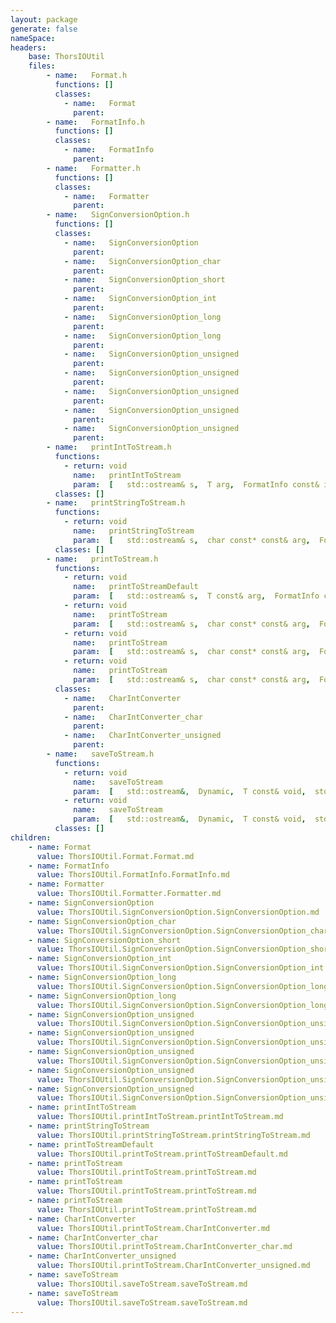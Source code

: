```yaml
---
layout: package
generate: false
nameSpace:  
headers:
    base: ThorsIOUtil
    files:
        - name:   Format.h
          functions: []
          classes:
            - name:   Format
              parent: 
        - name:   FormatInfo.h
          functions: []
          classes:
            - name:   FormatInfo
              parent: 
        - name:   Formatter.h
          functions: []
          classes:
            - name:   Formatter
              parent: 
        - name:   SignConversionOption.h
          functions: []
          classes:
            - name:   SignConversionOption
              parent: 
            - name:   SignConversionOption_char
              parent: 
            - name:   SignConversionOption_short
              parent: 
            - name:   SignConversionOption_int
              parent: 
            - name:   SignConversionOption_long
              parent: 
            - name:   SignConversionOption_long
              parent: 
            - name:   SignConversionOption_unsigned
              parent: 
            - name:   SignConversionOption_unsigned
              parent: 
            - name:   SignConversionOption_unsigned
              parent: 
            - name:   SignConversionOption_unsigned
              parent: 
            - name:   SignConversionOption_unsigned
              parent: 
        - name:   printIntToStream.h
          functions:
            - return: void
              name:   printIntToStream
              param:  [   std::ostream& s,  T arg,  FormatInfo const& info  ]
          classes: []
        - name:   printStringToStream.h
          functions:
            - return: void
              name:   printStringToStream
              param:  [   std::ostream& s,  char const* const& arg,  FormatInfo const& info  ]
          classes: []
        - name:   printToStream.h
          functions:
            - return: void
              name:   printToStreamDefault
              param:  [   std::ostream& s,  T const& arg,  FormatInfo const&  ]
            - return: void
              name:   printToStream
              param:  [   std::ostream& s,  char const* const& arg,  FormatInfo const& info  ]
            - return: void
              name:   printToStream
              param:  [   std::ostream& s,  char const* const& arg,  FormatInfo const& info  ]
            - return: void
              name:   printToStream
              param:  [   std::ostream& s,  char const* const& arg,  FormatInfo const& info  ]
          classes:
            - name:   CharIntConverter
              parent: 
            - name:   CharIntConverter_char
              parent: 
            - name:   CharIntConverter_unsigned
              parent: 
        - name:   saveToStream.h
          functions:
            - return: void
              name:   saveToStream
              param:  [   std::ostream&,  Dynamic,  T const& void,  std::ostream& s,  Dynamic pos,  int const& size  ]
            - return: void
              name:   saveToStream
              param:  [   std::ostream&,  Dynamic,  T const& void,  std::ostream& s,  Dynamic pos,  int const& size  ]
          classes: []
children:
    - name: Format
      value: ThorsIOUtil.Format.Format.md
    - name: FormatInfo
      value: ThorsIOUtil.FormatInfo.FormatInfo.md
    - name: Formatter
      value: ThorsIOUtil.Formatter.Formatter.md
    - name: SignConversionOption
      value: ThorsIOUtil.SignConversionOption.SignConversionOption.md
    - name: SignConversionOption_char
      value: ThorsIOUtil.SignConversionOption.SignConversionOption_char.md
    - name: SignConversionOption_short
      value: ThorsIOUtil.SignConversionOption.SignConversionOption_short.md
    - name: SignConversionOption_int
      value: ThorsIOUtil.SignConversionOption.SignConversionOption_int.md
    - name: SignConversionOption_long
      value: ThorsIOUtil.SignConversionOption.SignConversionOption_long.md
    - name: SignConversionOption_long
      value: ThorsIOUtil.SignConversionOption.SignConversionOption_long.md
    - name: SignConversionOption_unsigned
      value: ThorsIOUtil.SignConversionOption.SignConversionOption_unsigned.md
    - name: SignConversionOption_unsigned
      value: ThorsIOUtil.SignConversionOption.SignConversionOption_unsigned.md
    - name: SignConversionOption_unsigned
      value: ThorsIOUtil.SignConversionOption.SignConversionOption_unsigned.md
    - name: SignConversionOption_unsigned
      value: ThorsIOUtil.SignConversionOption.SignConversionOption_unsigned.md
    - name: SignConversionOption_unsigned
      value: ThorsIOUtil.SignConversionOption.SignConversionOption_unsigned.md
    - name: printIntToStream
      value: ThorsIOUtil.printIntToStream.printIntToStream.md
    - name: printStringToStream
      value: ThorsIOUtil.printStringToStream.printStringToStream.md
    - name: printToStreamDefault
      value: ThorsIOUtil.printToStream.printToStreamDefault.md
    - name: printToStream
      value: ThorsIOUtil.printToStream.printToStream.md
    - name: printToStream
      value: ThorsIOUtil.printToStream.printToStream.md
    - name: printToStream
      value: ThorsIOUtil.printToStream.printToStream.md
    - name: CharIntConverter
      value: ThorsIOUtil.printToStream.CharIntConverter.md
    - name: CharIntConverter_char
      value: ThorsIOUtil.printToStream.CharIntConverter_char.md
    - name: CharIntConverter_unsigned
      value: ThorsIOUtil.printToStream.CharIntConverter_unsigned.md
    - name: saveToStream
      value: ThorsIOUtil.saveToStream.saveToStream.md
    - name: saveToStream
      value: ThorsIOUtil.saveToStream.saveToStream.md
---
```

